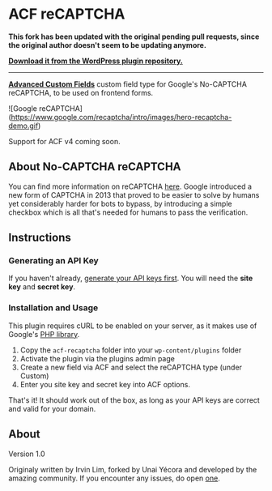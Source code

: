 # ACF reCAPTCHA

**This fork has been updated with the original pending pull requests, since the original author doesn't seem to be updating anymore.**

**[Download it from the WordPress plugin repository.](https://wordpress.org/plugins/acf-recaptcha/)**

---

**[Advanced Custom Fields](http://www.advancedcustomfields.com/)** custom field type for Google's No-CAPTCHA reCAPTCHA, to be used on frontend forms.

![Google reCAPTCHA]
(https://www.google.com/recaptcha/intro/images/hero-recaptcha-demo.gif)

Support for ACF v4 coming soon.

## About No-CAPTCHA reCAPTCHA

You can find more information on reCAPTCHA [here](https://www.google.com/recaptcha/intro/index.html). Google introduced a new form of CAPTCHA in 2013 that proved to be easier to solve by humans yet considerably harder for bots to bypass, by introducing a simple checkbox which is all that's needed for humans to pass the verification.

## Instructions

### Generating an API Key

If you haven't already, [generate your API keys first](https://www.google.com/recaptcha/admin). You will need the **site key** and **secret key**.

### Installation and Usage

This plugin requires cURL to be enabled on your server, as it makes use of Google's [PHP library](https://github.com/google/recaptcha).

1. Copy the `acf-recaptcha` folder into your `wp-content/plugins` folder
2. Activate the plugin via the plugins admin page
3. Create a new field via ACF and select the reCAPTCHA type (under Custom)
4. Enter you site key and secret key into ACF options.

That's it! It should work out of the box, as long as your API keys are correct and valid for your domain.

## About

Version 1.0

Originaly written by Irvin Lim, forked by Unai Yécora and developed by the amazing community. If you encounter any issues, do open [one](https://github.com/unaiyecora/acf-recaptcha/issues/new).
